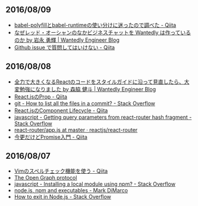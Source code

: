 2016/08/09
----------

- [babel-polyfillとbabel-runtimeの使い分けに迷ったので調べた - Qiita](http://qiita.com/inuscript/items/d2a9d5d4daedaacff924)
- [なぜレッド・オーシャンのなかビジネスチャットを Wantedly は作っているのか by 岩永 勇輝 | Wantedly Engineer Blog](https://www.wantedly.com/companies/wantedly/post_articles/28007)
- [Github issue で質問してはいけない - Qiita](http://qiita.com/methane/items/78a90c6efb1a7c4da57d)

2016/08/08
----------

- [全力で大きくなるReactのコードをスタイルガイドに沿って見直したら、大変勉強になりました by 森脇 健斗 | Wantedly Engineer Blog](https://www.wantedly.com/companies/wantedly/post_articles/32166)
- [React.jsのProp - Qiita](http://qiita.com/koba04/items/bc13d1f42964278ae14e)
- [git - How to list all the files in a commit? - Stack Overflow](http://stackoverflow.com/questions/424071/how-to-list-all-the-files-in-a-commit)
- [React.jsのComponent Lifecycle - Qiita](http://qiita.com/koba04/items/66e9c5be8f2e31f28461)
- [javascript - Getting query parameters from react-router hash fragment - Stack Overflow](http://stackoverflow.com/questions/29852998/getting-query-parameters-from-react-router-hash-fragment)
- [react-router/app.js at master · reactjs/react-router](https://github.com/reactjs/react-router/blob/master/examples/query-params/app.js)
- [今更だけどPromise入門 - Qiita](http://qiita.com/koki_cheese/items/c559da338a3d307c9d88#promiseallp1-p2-)

2016/08/07
----------

- [Vimのスペルチェック機能を使う - Qiita](http://qiita.com/crispy/items/9a49d7dc792740f062ab)
- [The Open Graph protocol](http://ogp.me/)
- [javascript - Installing a local module using npm? - Stack Overflow](http://stackoverflow.com/questions/8088795/installing-a-local-module-using-npm)
- [node.js, npm and executables - Mark DiMarco](http://markmarkoh.com/nodejs-npm-and-executables/)
- [How to exit in Node.js - Stack Overflow](http://stackoverflow.com/questions/5266152/how-to-exit-in-node-js)
